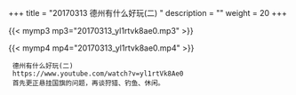 +++
title = "20170313  德州有什么好玩(二) "
description = ""
weight = 20
+++

{{< mymp3 mp3="20170313_yl1rtvk8ae0.mp3" >}}

{{< mymp4 mp4="20170313_yl1rtvk8ae0.mp4" >}}

     德州有什么好玩(二) 
     https://www.youtube.com/watch?v=yl1rtVk8Ae0 
     首先更正悬挂国旗的问题，再谈狩猎、钓鱼、休闲。 
